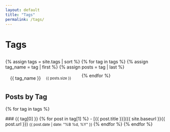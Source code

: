 ```yaml
---
layout: default
title: "Tags"
permalink: /tags/
---
```


# Tags

<div class="tag-cloud">
{% assign tags = site.tags | sort %}
{% for tag in tags %}
  {% assign tag_name = tag | first %}
  {% assign posts = tag | last %}
  <a href="#{{ tag_name | slugify }}" class="tag-item">
    <span class="tag-name">{{ tag_name }}</span>
    <span class="tag-count">{{ posts.size }}</span>
  </a>
{% endfor %}
</div>

<style>
.tag-cloud {
  display: flex;
  flex-wrap: wrap;
  gap: 10px;
  margin: 2em 0;
}

.tag-item {
  background: var(--bg-secondary);
  padding: 8px 15px;
  border-radius: 20px;
  text-decoration: none;
  display: inline-flex;
  align-items: center;
  transition: transform 0.2s ease, background-color 0.2s ease;
}

.tag-item:hover {
  background: var(--bg-tertiary);
  transform: translateY(-2px);
}

.tag-name {
  color: var(--text-main);
}

.tag-count {
  background: var(--bg-tertiary);
  color: var(--text-secondary);
  padding: 2px 8px;
  border-radius: 12px;
  font-size: 0.8em;
  margin-left: 8px;
}
</style>

## Posts by Tag

{% for tag in tags %}
<div id="{{ tag[0] }}"></div>
### {{ tag[0] }}
{% for post in tag[1] %}
- [{{ post.title }}]({{ site.baseurl }}{{ post.url }}) <small class="post-date">{{ post.date | date: "%B %d, %Y" }}</small>
{% endfor %}
{% endfor %}
